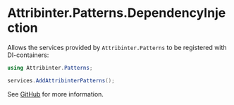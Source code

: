 # Attribinter.Patterns.DependencyInjection

Allows the services provided by `Attribinter.Patterns` to be registered with DI-containers:

```csharp
using Attribinter.Patterns;

services.AddAttribinterPatterns();
```

See [GitHub](https://github.com/Attribinter/Attribinter.Patterns) for more information.